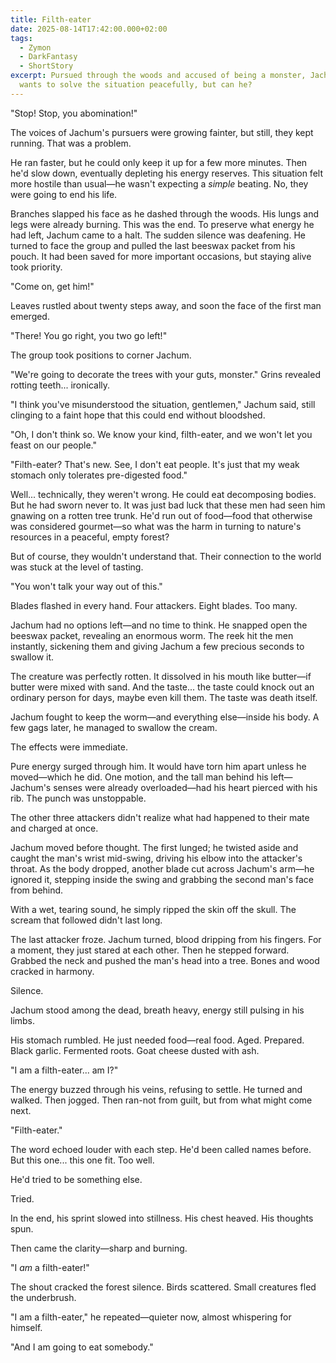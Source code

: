 ```yaml
---
title: Filth-eater
date: 2025-08-14T17:42:00.000+02:00
tags:
  - Zymon
  - DarkFantasy
  - ShortStory
excerpt: Pursued through the woods and accused of being a monster, Jachum still
  wants to solve the situation peacefully, but can he?
---
```




"Stop! Stop, you abomination!" 

The voices of Jachum's pursuers were growing fainter, but still, they kept running. That was a problem. 

He
 ran faster, but he could only keep it up for a few more minutes. Then 
he'd slow down, eventually depleting his energy reserves. This situation
 felt more hostile than usual—he wasn't expecting a *simple* beating. No, they were going to end his life. 

Branches
 slapped his face as he dashed through the woods. His lungs and legs 
were already burning. This was the end. To preserve what energy he had 
left, Jachum came to a halt. The sudden silence was deafening. He turned
 to face the group and pulled the last beeswax packet from his pouch. It
 had been saved for more important occasions, but staying alive took 
priority. 

"Come on, get him!" 

Leaves rustled about twenty steps away, and soon the face of the first man emerged. 

"There! You go right, you two go left!" 

The group took positions to corner Jachum. 

"We're going to decorate the trees with your guts, monster." Grins revealed rotting teeth... ironically. 

"I think you've misunderstood the situation, gentlemen," Jachum said, 
still clinging to a faint hope that this could end without bloodshed. 

"Oh, I don't think so. We know your kind, filth-eater, and we won't let you feast on our people." 

"Filth-eater? That's new. See, I don't eat people. It's just that my weak stomach only tolerates pre-digested food." 

Well... technically, they weren't wrong. He could eat decomposing bodies. But 
he had sworn never to. It was just bad luck that these men had seen him 
gnawing on a rotten tree trunk. He'd run out of food—food that otherwise
 was considered gourmet—so what was the harm in turning to nature's 
resources in a peaceful, empty forest? 




But of course, they wouldn't understand that. Their connection to the world was stuck at the level of tasting. 

"You won't talk your way out of this." 

Blades flashed in every hand. Four attackers. Eight blades. Too many. 

Jachum
 had no options left—and no time to think. He snapped open the beeswax 
packet, revealing an enormous worm. The reek hit the men instantly, 
sickening them and giving Jachum a few precious seconds to swallow it. 

The creature was perfectly rotten. It dissolved in his mouth like butter—if
 butter were mixed with sand. And the taste... the taste could knock out
 an ordinary person for days, maybe even kill them. The taste was death 
itself. 

Jachum fought to keep the worm—and everything else—inside his body. A few gags later, he managed to swallow the cream. 

The effects were immediate. 

Pure
 energy surged through him. It would have torn him apart unless he 
moved—which he did. One motion, and the tall man behind his 
left—Jachum's senses were already overloaded—had his heart pierced with 
his rib. The punch was unstoppable. 

The other three attackers didn't realize what had happened to their mate and charged at once. 

Jachum
 moved before thought. The first lunged; he twisted aside and caught the
 man's wrist mid-swing, driving his elbow into the attacker's throat. As
 the body dropped, another blade cut across Jachum's arm—he ignored it, 
stepping inside the swing and grabbing the second man's face from 
behind. 

With a wet, tearing sound, he simply ripped the skin off the skull. The scream that followed didn't last long. 

The last attacker froze. Jachum turned, blood dripping from his fingers. 
For a moment, they just stared at each other. Then he stepped forward. 
Grabbed the neck and pushed the man's head into a tree. Bones and wood 
cracked in harmony. 

Silence. 

Jachum stood among the dead, breath heavy, energy still pulsing in his limbs. 

His stomach rumbled. He just needed food—real food. Aged. Prepared. Black garlic. Fermented roots. Goat cheese dusted with ash. 

"I am a filth-eater... am I?" 

The
 energy buzzed through his veins, refusing to settle. He turned and 
walked. Then jogged. Then ran-not from guilt, but from what might come 
next. 

"Filth-eater." 

The word echoed louder with each step. He'd been called names before. But this one... this one fit. Too well. 

He'd tried to be something else. 

Tried. 

In the end, his sprint slowed into stillness. His chest heaved. His thoughts spun. 

Then came the clarity—sharp and burning. 

"I *am* a filth-eater!" 

The shout cracked the forest silence. Birds scattered. Small creatures fled the underbrush. 

"I am a filth-eater," he repeated—quieter now, almost whispering for himself. 

"And I am going to eat somebody."
